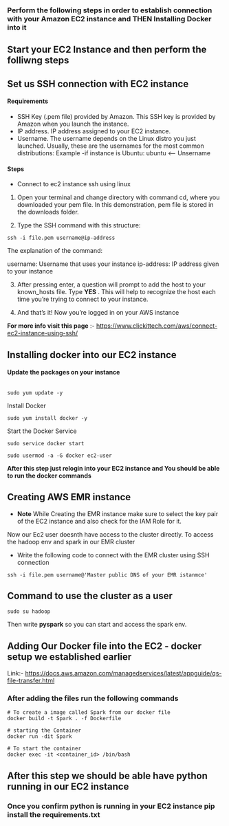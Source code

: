 ### Perform the following steps in order to establish connection with your Amazon EC2 instance and THEN Installing Docker into it

## Start your EC2 Instance and then perform the folliwng steps 

## Set us SSH connection with EC2 instance 

#### Requirements
* SSH Key (.pem file) provided by Amazon. This SSH key is provided by Amazon when you launch the instance.
* IP address. IP address assigned to your EC2 instance.
* Username. The username depends on the Linux distro you just launched. Usually, these are the usernames for the most common distributions: Example -if instance is Ubuntu: ubuntu <-- Unsername

#### Steps 
* Connect to ec2 instance ssh using linux 
1. Open your terminal and change directory with command cd, where you downloaded your pem file. In this demonstration, pem file is stored in the downloads folder.
   
2. Type the SSH command with this structure:

```
ssh -i file.pem username@ip-address
```
The explanation of the command:

username: Username that uses your instance
ip-address: IP address given to your instance

3. After pressing enter, a question will prompt to add the host to your known_hosts file. Type **YES** .
This will help to recognize the host each time you’re trying to connect to your instance.

4. And that’s it! Now you’re logged in on your AWS instance

**For more info visit this page** :- https://www.clickittech.com/aws/connect-ec2-instance-using-ssh/ 

## Installing docker into our EC2 instance 
#### Update the packages on your instance
```

sudo yum update -y
```

Install Docker
```
sudo yum install docker -y
```

Start the Docker Service
```
sudo service docker start
```

<!-- Add the ec2-user to the docker group so you can execute Docker commands without using sudo. -->
```
sudo usermod -a -G docker ec2-user
```
**After this step just relogin into your EC2 instance and You should be able to run the docker commands**

## Creating AWS EMR instance
* **Note** While Creating the EMR instance make sure to select the key pair of the EC2 instance and also check for the IAM Role for it.

Now our Ec2 user doesnth have access to the cluster directly. To access the hadoop env and spark in our EMR cluster 

* Write the following code to connect with the EMR cluster using SSH connection

```
ssh -i file.pem username@'Master public DNS of your EMR istanmce'
```
## Command to use the cluster as a user

```
sudo su hadoop
```
Then write **pyspark** so you can start and access the spark env. 

## Adding Our Docker file into the EC2 - docker setup we established earlier 

Link:- https://docs.aws.amazon.com/managedservices/latest/appguide/qs-file-transfer.html

### After adding the files run the following commands 
```
# To create a image called Spark from our docker file  
docker build -t Spark . -f Dockerfile     
```
```
# starting the Container
docker run -dit Spark                     
```
```
# To start the container
docker exec -it <container_id> /bin/bash 
```

## After this step we should be able have python running in our EC2 instance

### Once you confirm python is running in your EC2 instance pip install the requirements.txt 


